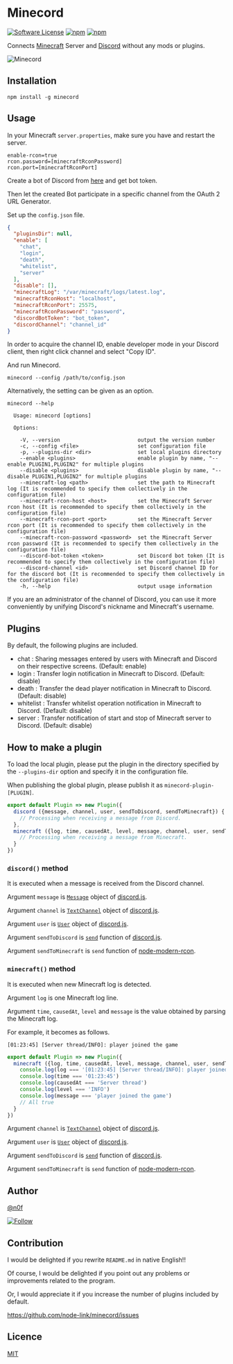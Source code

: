 Minecord
===

[![Software License](https://img.shields.io/badge/license-MIT-brightgreen.svg?style=flat-square&maxAge=86400)](LICENSE)
[![npm](https://img.shields.io/npm/v/minecord.svg?style=flat-square&maxAge=86400)](https://www.npmjs.com/package/minecord)
[![npm](https://img.shields.io/npm/dt/minecord.svg?style=flat-square)](https://www.npmjs.com/package/minecord)

Connects [Minecraft](https://minecraft.net) Server and [Discord](https://discordapp.com/) without any mods or plugins.

![Minecord](https://raw.githubusercontent.com/wiki/node-link/minecord/images/minecord.gif)

## Installation

```
npm install -g minecord
```

## Usage

In your Minecraft `server.properties`, make sure you have and restart the server.

```
enable-rcon=true
rcon.password=[minecraftRconPassword]
rcon.port=[minecraftRconPort]
```

Create a bot of Discord from [here](https://discordapp.com/developers/applications/me) and get bot token.

Then let the created Bot participate in a specific channel from the OAuth 2 URL Generator.

Set up the `config.json` file.

```json
{
  "pluginsDir": null,
  "enable": [
    "chat",
    "login",
    "death",
    "whitelist",
    "server"
  ],
  "disable": [],
  "minecraftLog": "/var/minecraft/logs/latest.log",
  "minecraftRconHost": "localhost",
  "minecraftRconPort": 25575,
  "minecraftRconPassword": "password",
  "discordBotToken": "bot_token",
  "discordChannel": "channel_id"
}
```

In order to acquire the channel ID, enable developer mode in your Discord client, then right click channel and select "Copy ID".

And run Minecord.

```
minecord --config /path/to/config.json
```

Alternatively, the setting can be given as an option.

```
minecord --help

  Usage: minecord [options]

  Options:

    -V, --version                         output the version number
    -c, --config <file>                   set configuration file
    -p, --plugins-dir <dir>               set local plugins directory
    --enable <plugins>                    enable plugin by name, "--enable PLUGIN1,PLUGIN2" for multiple plugins
    --disable <plugins>                   disable plugin by name, "--disable PLUGIN1,PLUGIN2" for multiple plugins
    --minecraft-log <path>                set the path to Minecraft log (It is recommended to specify them collectively in the configuration file)
    --minecraft-rcon-host <host>          set the Minecraft Server rcon host (It is recommended to specify them collectively in the configuration file)
    --minecraft-rcon-port <port>          set the Minecraft Server rcon port (It is recommended to specify them collectively in the configuration file)
    --minecraft-rcon-password <password>  set the Minecraft Server rcon password (It is recommended to specify them collectively in the configuration file)
    --discord-bot-token <token>           set Discord bot token (It is recommended to specify them collectively in the configuration file)
    --discord-channel <id>                set Discord channel ID for for the discord bot (It is recommended to specify them collectively in the configuration file)
    -h, --help                            output usage information
```

If you are an administrator of the channel of Discord, you can use it more conveniently by unifying Discord's nickname and Minecraft's username.

## Plugins

By default, the following plugins are included.

* chat : Sharing messages entered by users with Minecraft and Discord on their respective screens. (Default: enable)
* login : Transfer login notification in Minecraft to Discord. (Default: disable)
* death : Transfer the dead player notification in Minecraft to Discord. (Default: disable)
* whitelist : Transfer whitelist operation notification in Minecraft to Discord. (Default: disable)
* server : Transfer notification of start and stop of Minecraft server to Discord. (Default: disable)

## How to make a plugin

To load the local plugin, please put the plugin in the directory specified by the `--plugins-dir` option and specify it in the configuration file.

When publishing the global plugin, please publish it as `minecord-plugin-[PLUGIN]`.

```js
export default Plugin => new Plugin({
  discord ({message, channel, user, sendToDiscord, sendToMinecraft}) {
    // Processing when receiving a message from Discord.
  },
  minecraft ({log, time, causedAt, level, message, channel, user, sendToDiscord, sendToMinecraft}) {
    // Processing when receiving a message from Minecraft.
  }
})
```

### `discord()` method

It is executed when a message is received from the Discord channel.

Argument `message` is [`Message`](https://discord.js.org/#/docs/main/stable/class/Message) object of [discord.js](https://discord.js.org).

Argument `channel` is [`TextChannel`](https://discord.js.org/#/docs/main/stable/class/TextChannel) object of [discord.js](https://discord.js.org).

Argument `user` is [`User`](https://discord.js.org/#/docs/main/stable/class/User) object of [discord.js](https://discord.js.org).

Argument `sendToDiscord` is [`send`](https://discord.js.org/#/docs/main/stable/class/TextChannel?scrollTo=send) function of [discord.js](https://discord.js.org).

Argument `sendToMinecraft` is `send` function of [node-modern-rcon](https://github.com/levrik/node-modern-rcon).

### `minecraft()` method

It is executed when new Minecraft log is detected.

Argument `log` is one Minecraft log line.

Argument `time`, `causedAt`, `level` and `message` is the value obtained by parsing the Minecraft log.

For example, it becomes as follows.

```
[01:23:45] [Server thread/INFO]: player joined the game
```

```js
export default Plugin => new Plugin({
  minecraft ({log, time, causedAt, level, message, channel, user, sendToDiscord, sendToMinecraft}) {
    console.log(log === '[01:23:45] [Server thread/INFO]: player joined the game')
    console.log(time === '01:23:45')
    console.log(causedAt === 'Server thread')
    console.log(level === 'INFO')
    console.log(message === 'player joined the game')
    // All true
  }
})
```

Argument `channel` is [`TextChannel`](https://discord.js.org/#/docs/main/stable/class/TextChannel) object of [discord.js](https://discord.js.org).

Argument `user` is [`User`](https://discord.js.org/#/docs/main/stable/class/User) object of [discord.js](https://discord.js.org).

Argument `sendToDiscord` is [`send`](https://discord.js.org/#/docs/main/stable/class/TextChannel?scrollTo=send) function of [discord.js](https://discord.js.org).

Argument `sendToMinecraft` is `send` function of [node-modern-rcon](https://github.com/levrik/node-modern-rcon).

## Author

[@n0f](https://github.com/n0f)

[![Follow](https://img.shields.io/twitter/follow/n0f.svg?style=social&label=Follow)](https://twitter.com/n0f)

## Contribution

I would be delighted if you rewrite `README.md` in native English!!

Of course, I would be delighted if you point out any problems or improvements related to the program.

Or, I would appreciate it if you increase the number of plugins included by default.

https://github.com/node-link/minecord/issues

## Licence

[MIT](LICENSE)
